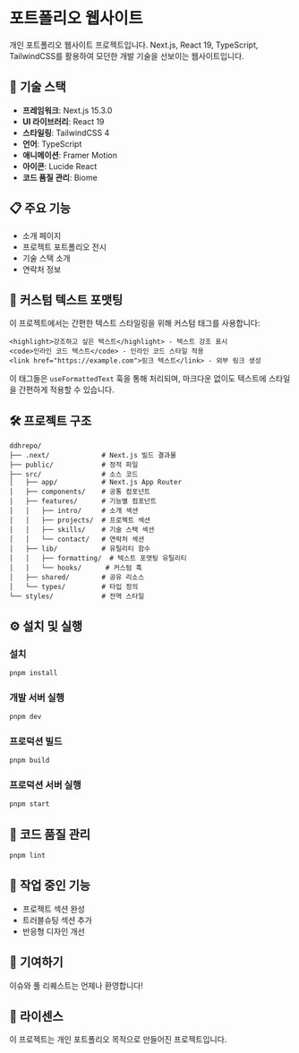 # 포트폴리오 웹사이트

개인 포트폴리오 웹사이트 프로젝트입니다. Next.js, React 19, TypeScript, TailwindCSS를 활용하여 모던한 개발 기술을 선보이는 웹사이트입니다.

## 🚀 기술 스택

- **프레임워크**: Next.js 15.3.0
- **UI 라이브러리**: React 19
- **스타일링**: TailwindCSS 4
- **언어**: TypeScript
- **애니메이션**: Framer Motion
- **아이콘**: Lucide React
- **코드 품질 관리**: Biome

## 📋 주요 기능

- 소개 페이지
- 프로젝트 포트폴리오 전시
- 기술 스택 소개
- 연락처 정보

## 📝 커스텀 텍스트 포맷팅

이 프로젝트에서는 간편한 텍스트 스타일링을 위해 커스텀 태그를 사용합니다:

```
<highlight>강조하고 싶은 텍스트</highlight> - 텍스트 강조 표시
<code>인라인 코드 텍스트</code> - 인라인 코드 스타일 적용
<link href="https://example.com">링크 텍스트</link> - 외부 링크 생성
```

이 태그들은 `useFormattedText` 훅을 통해 처리되며, 마크다운 없이도 텍스트에 스타일을 간편하게 적용할 수 있습니다.

## 🛠️ 프로젝트 구조

```
ddhrepo/
├── .next/             # Next.js 빌드 결과물
├── public/            # 정적 파일
├── src/               # 소스 코드
│   ├── app/           # Next.js App Router
│   ├── components/    # 공통 컴포넌트
│   ├── features/      # 기능별 컴포넌트
│   │   ├── intro/     # 소개 섹션
│   │   ├── projects/  # 프로젝트 섹션
│   │   ├── skills/    # 기술 스택 섹션
│   │   └── contact/   # 연락처 섹션
│   ├── lib/           # 유틸리티 함수
│   │   ├── formatting/  # 텍스트 포맷팅 유틸리티
│   │   └── hooks/      # 커스텀 훅
│   ├── shared/        # 공유 리소스
│   └── types/         # 타입 정의
└── styles/            # 전역 스타일
```

## ⚙️ 설치 및 실행

### 설치

```bash
pnpm install
```

### 개발 서버 실행

```bash
pnpm dev
```

### 프로덕션 빌드

```bash
pnpm build
```

### 프로덕션 서버 실행

```bash
pnpm start
```

## 🧪 코드 품질 관리

```bash
pnpm lint
```

## 📝 작업 중인 기능

- 프로젝트 섹션 완성
- 트러블슈팅 섹션 추가
- 반응형 디자인 개선

## 🤝 기여하기

이슈와 풀 리퀘스트는 언제나 환영합니다!

## 📄 라이센스

이 프로젝트는 개인 포트폴리오 목적으로 만들어진 프로젝트입니다.
